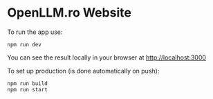 # OpenLLM.ro Website

To run the app use:

```shell
npm run dev
```

You can see the result locally in your browser at [http://localhost:3000](http://localhost:3000)

To set up production (is done automatically on push):

```shell
npm run build
npm run start
```
